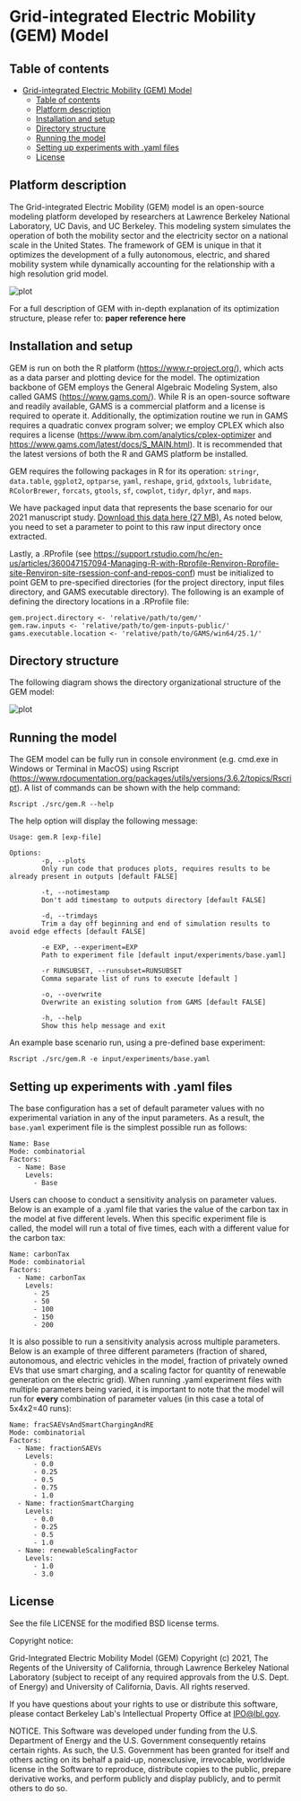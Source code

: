 # Grid-integrated Electric Mobility (GEM) Model

## Table of contents

   * [Grid-integrated Electric Mobility (GEM) Model](#grid-integrated-electric-mobility-gem-model)
      * [Table of contents](#table-of-contents)
      * [Platform description](#platform-description)
      * [Installation and setup](#installation-and-setup)
      * [Directory structure](#directory-structure)
      * [Running the model](#running-the-model)
      * [Setting up experiments with .yaml files](#setting-up-experiments-with-yaml-files)
      * [License](#license)

## Platform description

The Grid-integrated Electric Mobility (GEM) model is an open-source modeling platform developed by researchers at Lawrence Berkeley National Laboratory, UC Davis, and UC Berkeley.  This modeling system simulates the operation of both the mobility sector and the electricity sector on a national scale in the United States.  The framework of GEM is unique in that it optimizes the development of a fully autonomous, electric, and shared mobility system while dynamically accounting for the relationship with a high resolution grid model.

![plot](./readme_images/forPaper_model-approach-1.png)

For a full description of GEM with in-depth explanation of its optimization structure, please refer to: **paper reference here**

## Installation and setup

GEM is run on both the R platform (https://www.r-project.org/), which acts as a data parser and plotting device for the model. The optimization backbone of GEM employs the General Algebraic Modeling System, also called GAMS (https://www.gams.com/).  While R is an open-source software and readily available, GAMS is a commercial platform and a license is required to operate it.  Additionally, the optimization routine we run in GAMS requires a quadratic convex program solver; we employ CPLEX which also requires a license (https://www.ibm.com/analytics/cplex-optimizer and https://www.gams.com/latest/docs/S_MAIN.html).  It is recommended that the latest versions of both the R and GAMS platform be installed.

GEM requires the following packages in R for its operation: `stringr`, `data.table`, `ggplot2`, `optparse`, `yaml`, `reshape`, `grid`, `gdxtools`, `lubridate`, `RColorBrewer`, `forcats`, `gtools`, `sf`, `cowplot`, `tidyr`, `dplyr`, and `maps`.

We have packaged input data that represents the base scenario for our 2021 manuscript study. [Download this data here (27 MB).](https://github.com/LBNL-UCB-STI/gem/releases/download/v0.1/gem-inputs-public.zip) As noted below, you need to set a parameter to point to this raw input directory once extracted.

Lastly, a .RProfile (see https://support.rstudio.com/hc/en-us/articles/360047157094-Managing-R-with-Rprofile-Renviron-Rprofile-site-Renviron-site-rsession-conf-and-repos-conf) must be initialized to point GEM to pre-specified directories (for the project directory, input files directory, and GAMS executable directory).  The following is an example of defining the directory locations in a .RProfile file:

```
gem.project.directory <- 'relative/path/to/gem/'
gem.raw.inputs <- 'relative/path/to/gem-inputs-public/'
gams.executable.location <- 'relative/path/to/GAMS/win64/25.1/'
```

## Directory structure

The following diagram shows the directory organizational structure of the GEM model:

![plot](./readme_images/directory_diagram-1.png)

## Running the model

The GEM model can be fully run in console environment (e.g. cmd.exe in Windows or Terminal in MacOS) using Rscript (https://www.rdocumentation.org/packages/utils/versions/3.6.2/topics/Rscript).  A list of commands can be shown with the help command:

```
Rscript ./src/gem.R --help
```

The help option will display the following message:

```
Usage: gem.R [exp-file]

Options:                                                                                                                                                                                                         
        -p, --plots 
        Only run code that produces plots, requires results to be already present in outputs [default FALSE]

        -t, --notimestamp
        Don't add timestamp to outputs directory [default FALSE]

        -d, --trimdays
        Trim a day off beginning and end of simulation results to avoid edge effects [default FALSE] 

        -e EXP, --experiment=EXP
        Path to experiment file [default input/experiments/base.yaml] 

        -r RUNSUBSET, --runsubset=RUNSUBSET
        Comma separate list of runs to execute [default ]
        
        -o, --overwrite
        Overwrite an existing solution from GAMS [default FALSE]
       
        -h, --help
        Show this help message and exit                                                                                                                                                                                                                 
```

An example base scenario run, using a pre-defined base experiment:

```
Rscript ./src/gem.R -e input/experiments/base.yaml
```

## Setting up experiments with .yaml files

The base configuration has a set of default parameter values with no experimental variation in any of the input parameters.  As a result, the `base.yaml` experiment file is the simplest possible run as follows:

```
Name: Base
Mode: combinatorial
Factors:
  - Name: Base
    Levels:
      - Base
```

Users can choose to conduct a sensitivity analysis on parameter values.  Below is an example of a .yaml file that varies the value of the carbon tax in the model at five different levels.  When this specific experiment file is called, the model will run a total of five times, each with a different value for the carbon tax:

```
Name: carbonTax
Mode: combinatorial
Factors:
  - Name: carbonTax
    Levels:
      - 25
      - 50
      - 100
      - 150
      - 200
```

It is also possible to run a sensitivity analysis across multiple parameters.  Below is an example of three different parameters (fraction of shared, autonomous, and electric vehicles in the model, fraction of privately owned EVs that use smart charging, and a scaling factor for quantity of renewable generation on the electric grid).  When running .yaml experiment files with multiple parameters being varied, it is important to note that the model will run for **every** combination of parameter values (in this case a total of 5x4x2=40 runs):

```
Name: fracSAEVsAndSmartChargingAndRE
Mode: combinatorial
Factors:
  - Name: fractionSAEVs
    Levels:
      - 0.0
      - 0.25
      - 0.5
      - 0.75
      - 1.0
  - Name: fractionSmartCharging
    Levels:
      - 0.0
      - 0.25
      - 0.5
      - 1.0
  - Name: renewableScalingFactor
    Levels:
      - 1.0
      - 3.0
```

## License

See the file LICENSE for the modified BSD license terms.

Copyright notice:

Grid-Integrated Electric Mobility Model (GEM) Copyright (c) 2021, The Regents of the University of California, through Lawrence Berkeley National Laboratory (subject to receipt of any required approvals from the U.S. Dept. of Energy) and University of California, Davis. All rights reserved.

If you have questions about your rights to use or distribute this software, please contact Berkeley Lab's Intellectual Property Office at IPO@lbl.gov.

NOTICE. This Software was developed under funding from the U.S. Department of Energy and the U.S. Government consequently retains certain rights. As such, the U.S. Government has been granted for itself and others acting on its behalf a paid-up, nonexclusive, irrevocable, worldwide license in the Software to reproduce, distribute copies to the public, prepare derivative works, and perform publicly and display publicly, and to permit others to do so.
